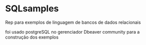 # SQLsamples
Rep para exemplos de linguagem de bancos de dados relacionais


foi usado postgreSQL no gerenciador Dbeaver community para a construção dos exemplos
